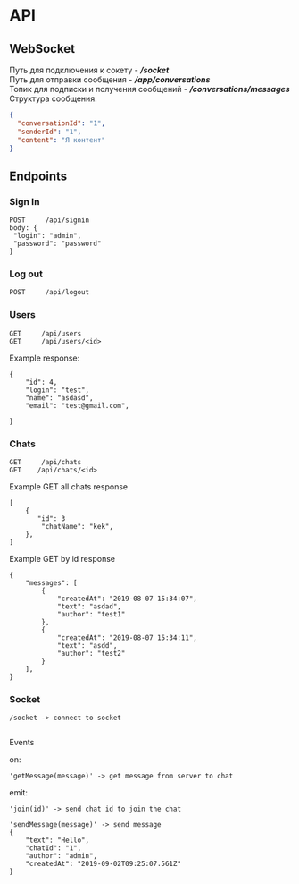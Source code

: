 # API
## WebSocket
Путь для подключения к сокету - ***/socket***  
Путь для отправки сообщения - ***/app/conversations***  
Топик для подписки и получения сообщений - ***/conversations/messages***  
Структура сообщения:
```json
{
  "conversationId": "1",
  "senderId": "1",
  "content": "Я контент"
}
```

## Endpoints


 ### Sign In
```
POST     /api/signin
body: {
 "login": "admin",
 "password": "password"
}
```

 ### Log out
```
POST     /api/logout
```

### Users

```
GET     /api/users
GET     /api/users/<id>
```

Example response:
```
{
    "id": 4,
    "login": "test",
    "name": "asdasd",
    "email": "test@gmail.com",
   
}
```

### Chats

```
GET     /api/chats
GET    /api/chats/<id>
```
Example GET all chats response
```
[
    {
       "id": 3
        "chatName": "kek",
    },
]
```

Example GET by id response
```
{
    "messages": [
        {
            "createdAt": "2019-08-07 15:34:07",
            "text": "asdad",
            "author": "test1"
        },
        {
            "createdAt": "2019-08-07 15:34:11",
            "text": "asdd",
            "author": "test2"
        }
    ],
}
```

### Socket

```
/socket -> connect to socket
    
```
Events

on:

```
'getMessage(message)' -> get message from server to chat
```

emit:

```
'join(id)' -> send chat id to join the chat
```

```
'sendMessage(message)' -> send message 
{
    "text": "Hello",
    "chatId": "1",
    "author": "admin",
    "createdAt": "2019-09-02T09:25:07.561Z"
}
```


